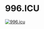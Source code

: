 # 996.ICU
<a href="https://996.icu"><img src="https://img.shields.io/badge/link-996.icu-red.svg" alt="996.icu" /></a>
